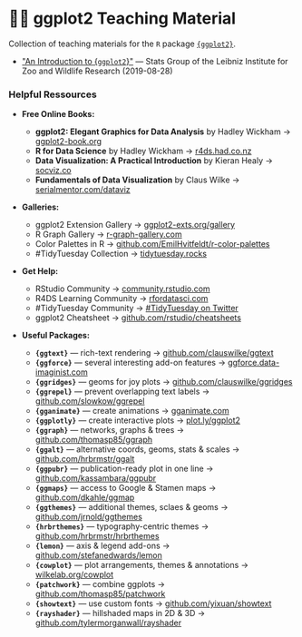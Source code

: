 # 👨‍🏫  ggplot2 Teaching Material
 
Collection of teaching materials for the `R` package [`{ggplot2}`](https://ggplot2.tidyverse.org/).

+ ["An Introduction to {`ggplot2`}"](https://cedricscherer.netlify.com/slides/2019-08-28-intro-ggplot-statsizw#1) — Stats Group of the Leibniz Institute for Zoo and Wildlife Research (2019-08-28)
 
### Helpful Ressources
 
* **Free Online Books:**
  + **ggplot2: Elegant Graphics for Data Analysis** by Hadley Wickham  →  [ggplot2-book.org](https://ggplot2-book.org/)
  + **R for Data Science** by Hadley Wickham  →  [r4ds.had.co.nz](https://r4ds.had.co.nz/)
  + **Data Visualization: A Practical Introduction** by Kieran Healy  →  [socviz.co](https://socviz.co/)
  + **Fundamentals of Data Visualization** by Claus Wilke  →  [serialmentor.com/dataviz](https://serialmentor.com/dataviz/)

* **Galleries:**
  + ggplot2 Extension Gallery  →  [ggplot2-exts.org/gallery](http://www.ggplot2-exts.org/gallery/)
  + R Graph Gallery  →  [r-graph-gallery.com](https://www.r-graph-gallery.com/)
  + Color Palettes in R  →  [github.com/EmilHvitfeldt/r-color-palettes](https://github.com/EmilHvitfeldt/r-color-palettes/)
  + &#35;TidyTuesday Collection  →  [tidytuesday.rocks](http://tidytuesday.rocks/)

* **Get Help:**
  + RStudio Community  →  [community.rstudio.com](wwww.community.rstudio.com)
  + R4DS Learning Community  →  [rfordatasci.com](https://www.rfordatasci.com)
  + &#35;TidyTuesday Community  →  [#TidyTuesday on Twitter](https://twitter.com/hashtag/tidytuesday?lang=en)
  + ggplot2 Cheatsheet  →  [github.com/rstudio/cheatsheets](https://github.com/rstudio/cheatsheets/blob/master/data-visualization-2.1.pdf)

* **Useful Packages:**
  + **`{ggtext}`** — rich-text rendering  →  [github.com/clauswilke/ggtext](https://github.com/clauswilke/ggtext)
  + **`{ggforce}`** — several interesting add-on features   →  [ggforce.data-imaginist.com](https://ggforce.data-imaginist.com/)
  + **`{ggridges}`** — geoms for joy plots  →  [github.com/clauswilke/ggridges](https://github.com/clauswilke/ggridges)
  + **`{ggrepel}`** — prevent overlapping text labels  →  [github.com/slowkow/ggrepel](https://github.com/slowkow/ggrepel)
  + **`{gganimate}`** — create animations  →  [gganimate.com](https://gganimate.com/)
  + **`{ggplotly}`** — create interactive plots  →  [plot.ly/ggplot2](https://plot.ly/ggplot2/)
  + **`{ggraph}`** — networks, graphs & trees  →  [github.com/thomasp85/ggraph](https://github.com/thomasp85/ggraph)
  + **`{ggalt}`** — alternative coords, geoms, stats & scales  →  [github.com/hrbrmstr/ggalt](https://github.com/hrbrmstr/ggalt)
  + **`{ggpubr}`** — publication-ready plot in one line  →  [github.com/kassambara/ggpubr](https://github.com/kassambara/ggpubr)
  + **`{ggmaps}`** — access to Google & Stamen maps  →  [github.com/dkahle/ggmap](https://github.com/dkahle/ggmap)
  + **`{ggthemes}`** —  additional themes, sclaes & geoms →  [github.com/jrnold/ggthemes](https://github.com/jrnold/ggthemes)
  + **`{hrbrthemes}`** — typography-centric themes  →  [github.com/hrbrmstr/hrbrthemes](https://github.com/hrbrmstr/hrbrthemes)
  + **`{lemon}`** — axis & legend add-ons  →  [github.com/stefanedwards/lemon](https://github.com/stefanedwards/lemon)
  + **`{cowplot}`** — plot arrangements, themes & annotations  →  [wilkelab.org/cowplot](https://wilkelab.org/cowplot/articles/introduction.html)
  + **`{patchwork}`** — combine ggplots  →  [github.com/thomasp85/patchwork](https://github.com/thomasp85/patchwork)
  + **`{showtext}`** — use custom fonts  →  [github.com/yixuan/showtext](https://github.com/yixuan/showtext)
  + **`{rayshader}`** — hillshaded maps in 2D & 3D  →  [github.com/tylermorganwall/rayshader](https://github.com/tylermorganwall/rayshader)
